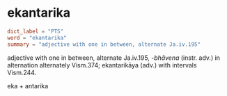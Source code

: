 # ekantarika

``` toml
dict_label = "PTS"
word = "ekantarika"
summary = "adjective with one in between, alternate Ja.iv.195"
```

adjective with one in between, alternate Ja.iv.195, *\-bhāvena* (instr. adv.) in alternation alternately Vism.374; ekantarikāya (adv.) with intervals Vism.244.

eka \+ antarika

